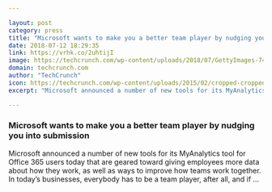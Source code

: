 ```yaml
---

layout: post
category: press
title: "Microsoft wants to make you a better team player by nudging you into submission"
date: 2018-07-12 18:29:35
link: https://vrhk.co/2uhtijI
image: https://techcrunch.com/wp-content/uploads/2018/07/GettyImages-748339695.jpg?w=600
domain: techcrunch.com
author: "TechCrunch"
icon: https://techcrunch.com/wp-content/uploads/2015/02/cropped-cropped-favicon-gradient.png?w=180
excerpt: "Microsoft announced a number of new tools for its MyAnalytics tool for Office 365 users today that are geared toward giving employees more data about how they work, as well as ways to improve how teams work together. In today’s businesses, everybody has to be a team player, after all, and if …"

---
```


### Microsoft wants to make you a better team player by nudging you into submission

Microsoft announced a number of new tools for its MyAnalytics tool for Office 365 users today that are geared toward giving employees more data about how they work, as well as ways to improve how teams work together. In today’s businesses, everybody has to be a team player, after all, and if …
